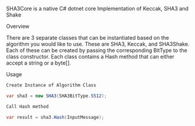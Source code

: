SHA3Core is a native C# dotnet core Implementation of Keccak, SHA3 and Shake

Overview

There are 3 separate classes that can be instantiated based on the algorithm you would like to use. These are SHA3, Keccak, and SHA3Shake.
Each of these can be created by passing the corresponding BitType to the class constructor. Each class contains a Hash method that can either accept a string or a byte[].

Usage
```csharp
Create Instance of Algorithm Class

var sha3 = new SHA3(SHA3BitType.S512);

Call Hash method

var result = sha3.Hash(InputMessage);
